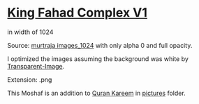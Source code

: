 # [King Fahad Complex V1](https://github.com/mohamedashref371/King-Fahad-Complex-V1-1024w/archive/refs/heads/main.zip)
in width of 1024

Source: [murtraja images_1024](https://github.com/murtraja/quran-android-images-helper/tree/master/static/images_1024) with only alpha 0 and full opacity.

I optimized the images assuming the background was white by [Transparent-Image](https://github.com/mohamedashref371/Transparent-Image).

Extension: .png

This Moshaf is an addition to [Quran Kareem](https://github.com/mohamedashref371/QuranKareem) in [pictures](https://github.com/mohamedashref371/QuranKareem/tree/master/Quran%20Kareem/pictures) folder.
